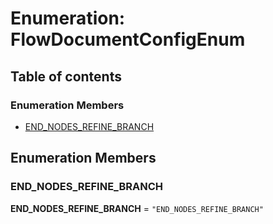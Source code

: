 # Enumeration: FlowDocumentConfigEnum

## Table of contents

### Enumeration Members

* [END\_NODES\_REFINE\_BRANCH](/auto-docs/document/enums/FlowDocumentConfigEnum.md#end_nodes_refine_branch)

## Enumeration Members

### END\_NODES\_REFINE\_BRANCH

**END\_NODES\_REFINE\_BRANCH** = `"END_NODES_REFINE_BRANCH"`
